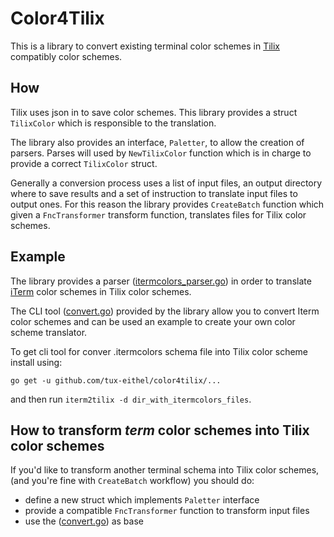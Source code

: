 # Color4Tilix

This is a library to convert existing terminal color schemes in [Tilix](https://gnunn1.github.io/tilix-web/) compatibly color schemes.


## How

Tilix uses json in to save color schemes. This library provides a struct `TilixColor` which is responsible to the translation.

The library also provides an interface, `Paletter`, to allow the creation of parsers. Parses will used by `NewTilixColor` function which is in charge to provide a correct `TilixColor` struct.

Generally a conversion process uses a list of input files, an output directory where to save results and a set of instruction to translate input files to output ones. For this reason the library provides `CreateBatch` function which given a `FncTransformer` transform function, translates files for Tilix color schemes.

## Example

The library provides a parser ([itermcolors_parser.go](itermcolors_parser.go)) in order to translate [iTerm](https://iterm2.com/) color schemes in Tilix color schemes.

The CLI tool ([convert.go](iterm2tilix/convert.go)) provided by the library allow you to convert Iterm color schemes and can be used an example to create your own color scheme translator.

To get cli tool for conver .itermcolors schema file into Tilix color scheme install using:

```
go get -u github.com/tux-eithel/color4tilix/...
```

and then run `iterm2tilix -d dir_with_itermcolors_files`.

## How to transform *term* color schemes into Tilix color schemes

If you'd like to transform another terminal schema into Tilix color schemes, (and you're fine with `CreateBatch` workflow) you should do:
 
 - define a new struct which implements `Paletter` interface
 - provide a compatible `FncTransformer` function to transform input files
 - use the ([convert.go](iterm2tilix/convert.go)) as base
